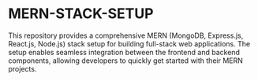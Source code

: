 
# MERN-STACK-SETUP


This repository provides a comprehensive MERN (MongoDB, Express.js, React.js, Node.js) stack setup for building full-stack web applications. The setup enables seamless integration between the frontend and backend components, allowing developers to quickly get started with their MERN projects.
